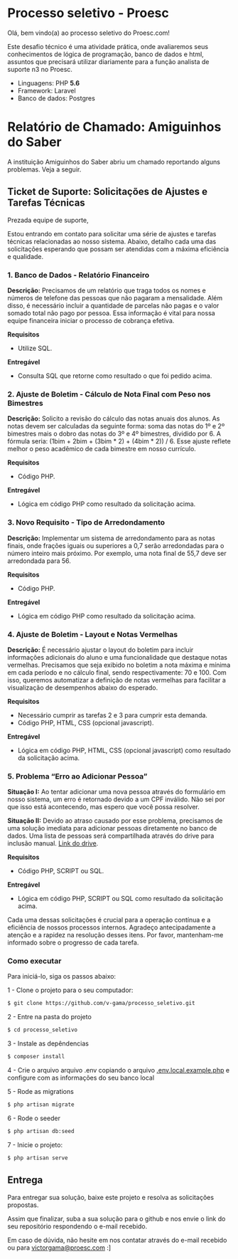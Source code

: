 # Processo seletivo - Proesc

Olá, bem vindo(a) ao processo seletivo do Proesc.com! 

Este desafio técnico é uma atividade prática, onde avaliaremos seus conhecimentos de lógica de programação, banco de dados e html, assuntos que precisará utilizar diariamente para a função analista de suporte n3 no Proesc.

- Linguagens: PHP **5.6**
- Framework: Laravel
- Banco de dados: Postgres

# Relatório de Chamado: Amiguinhos do Saber

A instituição Amiguinhos do Saber abriu um chamado reportando alguns problemas. Veja a seguir.

## Ticket de Suporte: Solicitações de Ajustes e Tarefas Técnicas

Prezada equipe de suporte,

Estou entrando em contato para solicitar uma série de ajustes e tarefas técnicas relacionadas ao nosso sistema. Abaixo, detalho cada uma das solicitações esperando que possam ser atendidas com a máxima eficiência e qualidade.

### 1. Banco de Dados - Relatório Financeiro

**Descrição:** Precisamos de um relatório que traga todos os nomes e números de telefone das pessoas que não pagaram a mensalidade. Além disso, é necessário incluir a quantidade de parcelas não pagas e o valor somado total não pago por pessoa. Essa informação é vital para nossa equipe financeira iniciar o processo de cobrança efetiva.

 **Requisitos**
- Utilize SQL.

**Entregável**
- Consulta SQL que retorne como resultado o que foi pedido acima.

### 2. Ajuste de Boletim - Cálculo de Nota Final com Peso nos Bimestres

**Descrição:** Solicito a revisão do cálculo das notas anuais dos alunos. As notas devem ser calculadas da seguinte forma: soma das notas do 1º e 2º bimestres mais o dobro das notas do 3º e 4º bimestres, dividido por 6. A fórmula seria: (1bim + 2bim + (3bim * 2) + (4bim * 2)) / 6. Esse ajuste reflete melhor o peso acadêmico de cada bimestre em nosso currículo.

 **Requisitos**
- Código PHP.

**Entregável**
- Lógica em código PHP como resultado da solicitação acima.

### 3. Novo Requisito - Tipo de Arredondamento

**Descrição:** Implementar um sistema de arredondamento para as notas finais, onde frações iguais ou superiores a 0,7 serão arredondadas para o número inteiro mais próximo. Por exemplo, uma nota final de 55,7 deve ser arredondada para 56.

 **Requisitos**
- Código PHP.

**Entregável**
- Lógica em código PHP como resultado da solicitação acima.

### 4. Ajuste de Boletim - Layout e Notas Vermelhas

**Descrição:** É necessário ajustar o layout do boletim para incluir informações adicionais do aluno e uma funcionalidade que destaque notas vermelhas. Precisamos que seja exibido no boletim a nota máxima e mínima em cada período e no cálculo final, sendo respectivamente: 70 e 100. Com isso, queremos automatizar a definição de notas vermelhas para facilitar a visualização de desempenhos abaixo do esperado.

 **Requisitos**
- Necessário cumprir as tarefas 2 e 3 para cumprir esta demanda.
- Código PHP, HTML, CSS (opcional javascript).

**Entregável**
- Lógica em código PHP, HTML, CSS (opcional javascript) como resultado da solicitação acima.

### 5. Problema “Erro ao Adicionar Pessoa”

**Situação I:** Ao tentar adicionar uma nova pessoa através do formulário em nosso sistema, um erro é retornado devido a um CPF inválido. Não sei por que isso está acontecendo, mas espero que você possa resolver.

**Situação II:** Devido ao atraso causado por esse problema, precisamos de uma solução imediata para adicionar pessoas diretamente no banco de dados. Uma lista de pessoas será compartilhada através do drive para inclusão manual. [Link do drive](https://docs.google.com/spreadsheets/d/1MB8xHwLek8PLgcOfBiyxWhk6ZplomVrSXtdtvEZjiXY/edit?usp=sharing).

 **Requisitos**
- Código PHP, SCRIPT ou SQL.

**Entregável**
- Lógica em código PHP, SCRIPT ou SQL como resultado da solicitação acima.

Cada uma dessas solicitações é crucial para a operação contínua e a eficiência de nossos processos internos. Agradeço antecipadamente a atenção e a rapidez na resolução desses itens. Por favor, mantenham-me informado sobre o progresso de cada tarefa.

### Como executar 

Para iniciá-lo, siga os passos abaixo:

1 -  Clone o projeto para o seu computador:
```bash
$ git clone https://github.com/v-gama/processo_seletivo.git
```

2 - Entre na pasta do projeto
```bash
$ cd processo_seletivo
```
3 - Instale as depêndencias

```bash
$ composer install
```

4 - Crie o arquivo arquivo .env copiando o arquivo [.env.local.example.php](.env.local.example.php) e configure com as informações do seu banco local

5 - Rode as migrations
```bash
$ php artisan migrate
```
6 - Rode o seeder
```bash
$ php artisan db:seed
```
7 - Inicie o projeto:
```bash
$ php artisan serve
```


## Entrega
Para entregar sua solução, baixe este projeto e resolva as solicitações propostas.

Assim que finalizar, suba a sua solução para o github e nos envie o link do seu repositório respondendo o e-mail recebido.

Em caso de dúvida, não hesite em nos contatar através do e-mail recebido ou para victorgama@proesc.com :]
